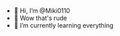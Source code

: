 - 👋 Hi, I’m @Miki0110
- 👀 Wow that's rude
- 🌱 I’m currently learning everything

<!---
Miki0110/Miki0110 is a ✨ special ✨ repository because its `README.md` (this file) appears on your GitHub profile.
You can click the Preview link to take a look at your changes.
--->
